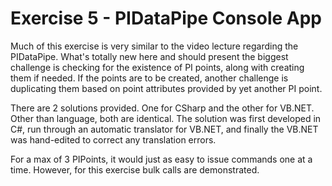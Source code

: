 # Exercise 5 - PIDataPipe Console App

Much of this exercise is very similar to the video lecture regarding the PIDataPipe.  What's totally new here and should present
the biggest challenge is checking for the existence of PI points, along with creating them if needed.  If the points are to be
created, another challenge is duplicating them based on point attributes provided by yet another PI point.

There are 2 solutions provided.  One for CSharp and the other for VB.NET.  Other than language, both are identical.  The solution was first developed in C#, run through an automatic translator for VB.NET, and finally the VB.NET was hand-edited to correct any translation errors.

For a max of 3 PIPoints, it would just as easy to issue commands one at a time.  However, for this exercise bulk calls are demonstrated.
